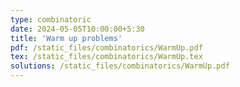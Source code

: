 ```yaml
---
type: combinatoric
date: 2024-05-05T10:00:00+5:30
title: 'Warm up problems'
pdf: /static_files/combinatorics/WarmUp.pdf
tex: /static_files/combinatorics/WarmUp.tex
solutions: /static_files/combinatorics/WarmUp.pdf
---
```


